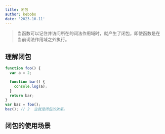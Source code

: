 ```yaml
---
title: 闭包
author: kebobo
date: '2023-10-11'
---
```


> 当函数可以记住并访问所在的词法作用域时，就产生了闭包，即使函数是在当前词法作用域之外执行。

## 理解闭包

```javascript
function foo() {
  var a = 2;

  function bar() {
    console.log(a);
  }
  return bar;
}
var baz = foo();
baz(); // 2  这就是闭包的效果。
```

## 闭包的使用场景
